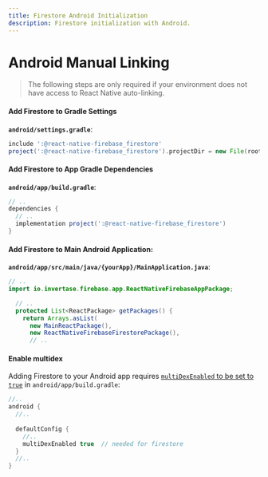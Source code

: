 ```yaml
---
title: Firestore Android Initialization
description: Firestore initialization with Android.
---
```


# Android Manual Linking

> The following steps are only required if your environment does not have access to React Native
> auto-linking.

#### Add Firestore to Gradle Settings

**`android/settings.gradle`**:

```groovy
include ':@react-native-firebase_firestore'
project(':@react-native-firebase_firestore').projectDir = new File(rootProject.projectDir, '../node_modules/@react-native-firebase/firestore/android')
```

#### Add Firestore to App Gradle Dependencies

**`android/app/build.gradle`**:

```groovy
// ..
dependencies {
  // ..
  implementation project(':@react-native-firebase_firestore')
}
```

#### Add Firestore to Main Android Application:

**`android/app/src/main/java/{yourApp}/MainApplication.java`**:

```java
// ..
import io.invertase.firebase.app.ReactNativeFirebaseAppPackage;

  // ..
  protected List<ReactPackage> getPackages() {
    return Arrays.asList(
      new MainReactPackage(),
      new ReactNativeFirebaseFirestorePackage(),
      // ..
```

#### Enable multidex

Adding Firestore to your Android app requires [`multiDexEnabled` to be set to `true`](https://developer.android.com/studio/build/multidex) in `android/app/build.gradle`:

```groovy
//..
android {
  //..
  
  defaultConfig {
    //..
    multiDexEnabled true  // needed for firestore
  }
  //..
}
```
